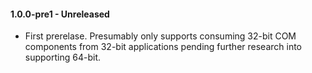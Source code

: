 #### 1.0.0-pre1 - Unreleased
* First prerelase. Presumably only supports consuming 32-bit COM components
  from 32-bit applications pending further research into supporting 64-bit.
